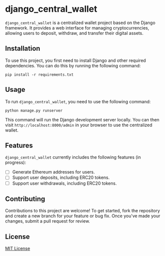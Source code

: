# django_central_wallet

`django_central_wallet` is a centralized wallet project based on the Django framework. It provides a web interface for managing cryptocurrencies, allowing users to deposit, withdraw, and transfer their digital assets.

## Installation

To use this project, you first need to install Django and other required dependencies. You can do this by running the following command:

```
pip install -r requirements.txt
```

## Usage

To run `django_central_wallet`, you need to use the following command:

```
python manage.py runserver
```

This command will run the Django development server locally. You can then visit `http://localhost:8000/admin` in your browser to use the centralized wallet.


## Features

`django_central_wallet` currently includes the following features (in progress):

- [ ] Generate Ethereum addresses for users.
- [ ] Support user deposits, including ERC20 tokens.
- [ ] Support user withdrawals, including ERC20 tokens.

## Contributing

Contributions to this project are welcome! To get started, fork the repository and create a new branch for your feature or bug fix. Once you've made your changes, submit a pull request for review.

## License

[MIT License](LICENSE)